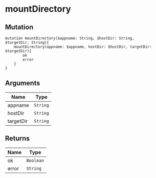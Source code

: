 # mountDirectory

## Mutation

```
mutation mountDirectory($appname: String, $hostDir: String, $targetDir: String){
    mountDirectory(appname: $appname, hostDir: $hostDir, targetDir: $targetDir){
        ok
        error
    }
}
```

## Arguments

Name | Type
---- | ---- 
appname | `String`
hostDir | `String`
targetDir | `String`

## Returns

Name | Type
---- | ----
ok | `Boolean`
error | `String`
